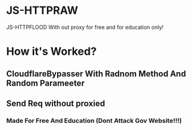# JS-HTTPRAW
JS-HTTPFLOOD With out proxy for free and for education only!

<h1>How it's Worked?
<h2> CloudflareBypasser With Radnom Method And Random Parameeter
<h2> Send Req without proxied
<h3> Made For Free And Education (Dont Attack Gov Website!!!)

